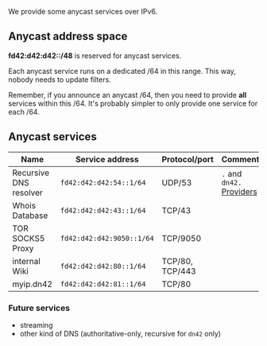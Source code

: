 We provide some anycast services over IPv6.

## Anycast address space

**fd42:d42:d42::/48** is reserved for anycast services.

Each anycast service runs on a dedicated /64 in this range.  This way, nobody needs to update filters.

Remember, if you announce an anycast /64, then you need to provide **all** services within this /64. It's probably simpler to only provide one service for each /64.

## Anycast services

| **Name**               | **Service address**       | **Protocol/port** | **Comment**                   | 
| ---------------------- | ------------------------- | ----------------- | ----------------------------- |
| Recursive DNS resolver | `fd42:d42:d42:54::1/64`   | UDP/53            | `.` and `dn42.` [Providers][] |
| Whois Database         | `fd42:d42:d42:43::1/64`   | TCP/43            |                               |
| TOR SOCKS5 Proxy       | `fd42:d42:d42:9050::1/64` | TCP/9050          |                               |        
| internal Wiki          | `fd42:d42:d42:80::1/64`   | TCP/80, TCP/443   |                               |      
| myip.dn42              | `fd42:d42:d42:81::1/64`   | TCP/80            |                               |


[Providers]: dns/Providing-Anycast-DNS#Persons-providing-anycast-DNS-for-IPv6

### Future services

- streaming
- other kind of DNS (authoritative-only, recursive for `dn42` only)

